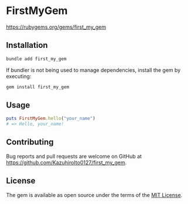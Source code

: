 # FirstMyGem

https://rubygems.org/gems/first_my_gem

## Installation

```bash
bundle add first_my_gem
```

If bundler is not being used to manage dependencies, install the gem by executing:

```bash
gem install first_my_gem
```

## Usage

```rb
puts FirstMyGem.hello("your_name")
# => Hello, your_name!
```

## Contributing

Bug reports and pull requests are welcome on GitHub at https://github.com/KazuhiroIto0127/first_my_gem.

## License

The gem is available as open source under the terms of the [MIT License](https://opensource.org/licenses/MIT).
